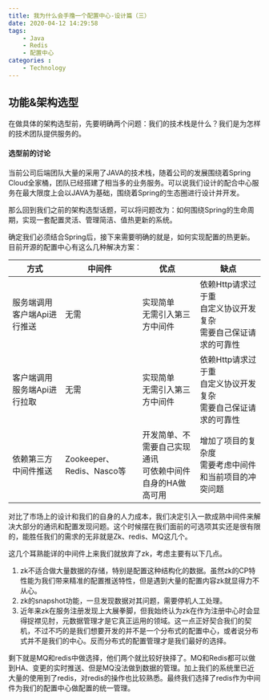 ```yaml
---
title: 我为什么会手撸一个配置中心-设计篇（三）
date: 2020-04-12 14:29:58
tags: 
    - Java
    - Redis
    - 配置中心
categories :
    - Technology
---
```


## 功能&架构选型
在做具体的架构选型前，先要明确两个问题：我们的技术栈是什么？我们是为怎样的技术团队提供服务的。

#### 选型前的讨论
当前公司后端团队大量的采用了JAVA的技术栈，随着公司的发展围绕着Spring Cloud全家桶，团队已经搭建了相当多的业务服务。可以说我们设计的配合中心服务在最大限度上会以JAVA为基础，围绕着Spring的生态圈进行设计并开发。

那么回到我们之前的架构选型话题，可以将问题改为：如何围绕Spring的生命周期，实现一套配置灵活、管理简洁、值热更新的系统。
<!-- more -->
确定我们必须结合Spring后，接下来需要明确的就是，如何实现配置的热更新。目前开源的配置中心有这么几种解决方案：

方式|中间件|优点|缺点
|---|---|---|---|
|服务端调用客户端Api进行推送|无需|实现简单<br>无需引入第三方中间件|依赖Http请求过于重<br>自定义协议开发复杂<br>需要自己保证请求的可靠性 |
|客户端调用服务端Api进行拉取|无需|实现简单<br>无需引入第三方中间件|依赖Http请求过于重<br>自定义协议开发复杂<br>需要自己保证请求的可靠性 |
|依赖第三方中间件推送|Zookeeper、Redis、Nasco等|开发简单、不需要自己实现通讯<br>可依赖中间件自身的HA做高可用|增加了项目的复杂度<br>需要考虑中间件和当前项目的冲突问题|

对比了市场上的设计和我们的自身的人力成本，我们决定引入一款成熟中间件来解决大部分的通讯和配置发现问题。这个时候摆在我们面前的可选项其实还是很有限的，能胜任我们的需求的无非就是Zk、redis、MQ这几个。

这几个耳熟能详的中间件上来我们就放弃了zk，考虑主要有以下几点。
1. zk不适合做大量数据的存储，特别是配置这种结构化的数据。虽然zk的CP特性能为我们带来精准的配置推送特性，但是遇到大量的配置内容zk就显得力不从心。
2. zk的snapshot功能，一旦发现数据对其问题，需要停机人工处理。
3. 近年来zk在服务注册发现上大展拳脚，但我始终认为zk在作为注册中心时会显得捉襟见肘，元数据管理才是它真正运用的领域。这一点正好契合我们的契机，不过不巧的是我们想要开发的并不是一个分布式的配置中心，或者说分布式并不是我们的中心。反而分布式的配置管理才是我们最好的选择。
   
剩下就是MQ和redis中做选择，他们两个就比较好抉择了。MQ和Redis都可以做到HA、变更的实时推送、但是MQ没法做到数据的管理。加上我们的系统里已近大量的使用到了redis，对redis的操作也比较熟悉。最终我们选择了redis作为中间件为我们的配置中心做配置的统一管理。